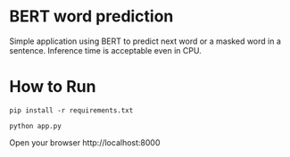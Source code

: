 # BERT word prediction
Simple application using BERT to predict next word or a masked word in a sentence. 
Inference time is acceptable even in CPU.

# How to Run
```
pip install -r requirements.txt
```

```
python app.py
```

Open your browser http://localhost:8000


